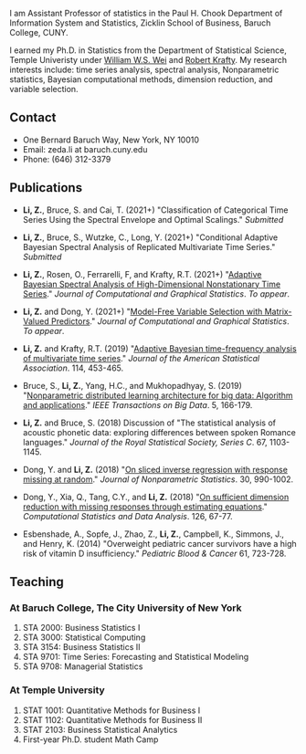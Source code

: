 
I am Assistant Professor of statistics in the Paul H. Chook Department of Information System and Statistics, Zicklin School of Business, Baruch College, CUNY. 

I earned my Ph.D. in Statistics from the Department of Statistical Science, Temple Univeristy under [William W.S. Wei](https://astro.temple.edu/~wwei/) and [Robert Krafty](https://www.publichealth.pitt.edu/home/directory/robert-krafty). My research interests include: time series analysis, spectral analysis, Nonparametric statistics, Bayesian computational methods, dimension reduction, and variable selection.

## Contact

- One Bernard Baruch Way, New York, NY 10010
- Email: zeda.li at baruch.cuny.edu
- Phone: (646) 312-3379

## Publications

- **Li, Z.**, Bruce, S. and Cai, T. (2021+) "Classification of Categorical Time Series Using the Spectral Envelope and Optimal Scalings." _Submitted_

- **Li, Z.**, Bruce, S., Wutzke, C., Long, Y. (2021+) "Conditional Adaptive Bayesian Spectral Analysis of Replicated Multivariate Time Series." _Submitted_

- **Li, Z.**, Rosen, O., Ferrarelli, F, and Krafty, R.T. (2021+) "[Adaptive Bayesian Spectral Analysis of High-Dimensional Nonstationary Time Series](https://arxiv.org/abs/1910.12126)." _Journal of Computational and Graphical Statistics_. _To appear_.  

- **Li, Z.** and Dong, Y. (2021+) "[Model-Free Variable Selection with Matrix-Valued Predictors](https://www.tandfonline.com/doi/full/10.1080/10618600.2020.1806854)." _Journal of Computational and Graphical Statistics_. _To appear_. 

- **Li, Z.** and Krafty, R.T. (2019) "[Adaptive Bayesian time-frequency analysis of multivariate time series](https://amstat.tandfonline.com/doi/abs/10.1080/01621459.2017.1415908)." _Journal of the American Statistical Association_. 114, 453-465.

- Bruce, S., **Li, Z.**, Yang, H.C., and Mukhopadhyay, S. (2019) "[Nonparametric distributed learning architecture for big data: Algorithm and applications](https://ieeexplore.ieee.org/document/8303780)." _IEEE Transactions on Big Data_. 5, 166-179.

- **Li, Z.** and Bruce, S. (2018) Discussion of "The statistical analysis of acoustic phonetic data: exploring differences between spoken Romance languages." _Journal of the Royal Statistical Society, Series C_. 67, 1103-1145.

- Dong, Y. and **Li, Z.** (2018) "[On sliced inverse regression with response missing at random](https://www.tandfonline.com/doi/abs/10.1080/10485252.2018.1508677)." _Journal of Nonparametric Statistics_. 30, 990-1002.

- Dong, Y., Xia, Q., Tang, C.Y., and **Li, Z.** (2018) "[On sufficient dimension reduction with missing responses through estimating equations](https://www.sciencedirect.com/science/article/pii/S0167947318300951)." _Computational Statistics and Data Analysis_. 126, 67-77.

- Esbenshade, A., Sopfe, J., Zhao, Z., **Li, Z.**, Campbell, K., Simmons, J., and Henry, K. (2014) "Overweight pediatric cancer survivors have a high risk of vitamin D insufficiency." _Pediatric Blood & Cancer_ 61, 723-728.


## Teaching

### At Baruch College, The City University of New York
1. STA 2000: Business Statistics I
2. STA 3000: Statistical Computing
3. STA 3154: Business Statistics II
4. STA 9701: Time Series: Forecasting and Statistical Modeling
5. STA 9708: Managerial Statistics

### At Temple University
1. STAT 1001: Quantitative Methods for Business I
2. STAT 1102: Quantitative Methods for Business II
3. STAT 2103: Business Statistical Analytics
4. First-year Ph.D. student Math Camp
